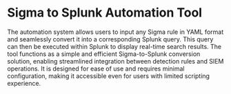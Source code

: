 <h1>Sigma to Splunk Automation Tool</h1>
The automation system allows users to input any Sigma rule in YAML format and seamlessly convert it into a corresponding Splunk query. 
This query can then be executed within Splunk to display real-time search results. The tool functions as a simple and efficient Sigma-to-Splunk conversion solution, 
enabling streamlined integration between detection rules and SIEM operations. It is designed for ease of use and requires minimal configuration, 
making it accessible even for users with limited scripting experience.
